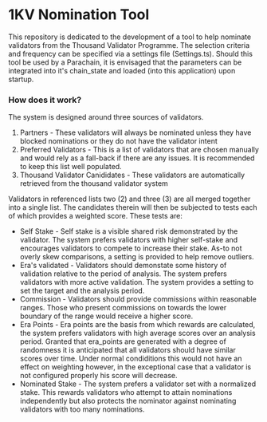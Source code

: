 # 1KV Nomination Tool
<p>
This repository is dedicated to the development of a tool to help nominate validators from the Thousand Validator Programme.  The selection criteria and frequency can be specified via a settings file (Settings.ts).  Should this tool be used by a Parachain, it is envisaged that the parameters can be integrated into it's chain_state and loaded (into this application) upon startup.
</p>
<h3>
How does it work?
</h3>
<p>
The system is designed around three sources of validators.
  <ol>
    <li> Partners - These validators will always be nominated unless they have blocked nominations or they do not have the validator intent</li>
    <li> Preferred Validators - This is a list of validators that are chosen manually and would rely as a fall-back if there are any issues.  It is recommended to keep this list well populated.</li>
    <li> Thousand Validator Canididates - These validators are automatically retrieved from the thousand validator system</li>
    </oL>

  Validators in referenced lists two (2) and three (3) are all merged together into a single list.  The candidates therein will then be subjected to tests each of which provides a weighted score.  These tests are:
  
  <ul>
  <li>Self Stake - Self stake is a visible shared risk demonstrated by the validator.  The system prefers validators with higher self-stake and encourages validators to compete to increase their stake. As-to not overly skew comparisons, a setting is provided to help remove outliers.</li>
  <li>Era's validated - Validators should demonstate some history of validation relative to the period of analysis.  The system prefers validators with more active validation.  The system provides a setting to set the target and the analysis period.</li>
  <li>
    Commission - Validators should provide commissions within reasonable ranges.  Those who present commissions on towards the lower boundary of the range would receive a higher score.
  </li>
  <li>
    Era Points - Era points are the basis from which rewards are calculated, the system prefers validators with high average scores over an analysis period.  Granted that era_points are generated with a degree of randomness it is anticipated that all validators should have similar scores over time.  Under normal condiditions this would not have an effect on weighting however, in the exceptional case that a validator is not configured properly his score will decrease.
    </li>
  <li>
    Nominated Stake - The system prefers a validator set with a normalized stake.  This rewards validators who attempt to attain nominations independently but also protects the nominator against nominating validators with too many nominations. 
  </li>
  </ul>
  
</p>
